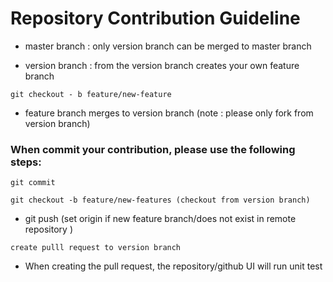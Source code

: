 # Repository Contribution Guideline 



- master branch : only version branch can be merged to master branch



-  version branch : from the version branch creates your own feature branch


```
git checkout - b feature/new-feature 
```

-  feature branch merges to version branch (note : please only fork from version branch)



### When commit your contribution, please use the following steps:

`git commit`

`git checkout -b feature/new-features (checkout from version branch)`

- git push (set origin if new feature branch/does not exist in remote repository )


`create pulll request to version branch`

- When creating the pull request, the repository/github UI will run unit test


